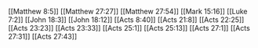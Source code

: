 [[Matthew 8:5]]
[[Matthew 27:27]]
[[Matthew 27:54]]
[[Mark 15:16]]
[[Luke 7:2]]
[[John 18:3]]
[[John 18:12]]
[[Acts 8:40]]
[[Acts 21:8]]
[[Acts 22:25]]
[[Acts 23:23]]
[[Acts 23:33]]
[[Acts 25:1]]
[[Acts 25:13]]
[[Acts 27:1]]
[[Acts 27:31]]
[[Acts 27:43]]
